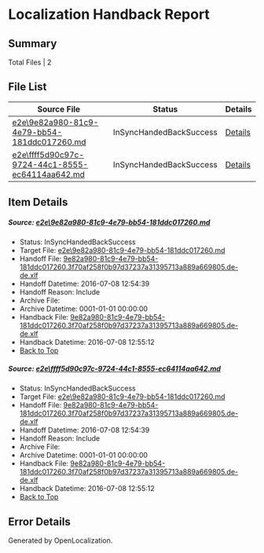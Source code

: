 # <a name='report-top'></a> Localization Handback Report

## Summary
 Total Files | 2

## File List
 Source File | Status | Details 
 ----------- | ------ | ------- 
 [e2e\9e82a980-81c9-4e79-bb54-181ddc017260.md](https://github.com/OpenLocalizationTestOrg/oltest/blob/53e6ef96c73aff63a63aff33457d5ec56327bedb/e2e/9e82a980-81c9-4e79-bb54-181ddc017260.md) | InSyncHandedBackSuccess | [Details](#a66b08abd2394178b0810a2c748d64ea850bc3af1)
 [e2e\ffff5d90c97c-9724-44c1-8555-ec64114aa642.md](https://github.com/OpenLocalizationTestOrg/oltest/blob/53e6ef96c73aff63a63aff33457d5ec56327bedb/e2e/ffff5d90c97c-9724-44c1-8555-ec64114aa642.md) | InSyncHandedBackSuccess | [Details](#a66b08abd2394178b0810a2c748d64ea850bc3af2)

## Item Details
##### <a name='a66b08abd2394178b0810a2c748d64ea850bc3af1'></a> Source: [e2e\9e82a980-81c9-4e79-bb54-181ddc017260.md](https://github.com/OpenLocalizationTestOrg/oltest/blob/53e6ef96c73aff63a63aff33457d5ec56327bedb/e2e/9e82a980-81c9-4e79-bb54-181ddc017260.md)
* Status: InSyncHandedBackSuccess
* Target File: [e2e\9e82a980-81c9-4e79-bb54-181ddc017260.md](https://github.com/OpenLocalizationTestOrg/oltest-dede-fly/blob/df2bb23b13de23a570a68cecf80d2640059b7956/e2e/9e82a980-81c9-4e79-bb54-181ddc017260.md)
* Handoff File: [9e82a980-81c9-4e79-bb54-181ddc017260.3f70af258f0b97d37237a31395713a889a669805.de-de.xlf](https://github.com/OpenLocalizationTestOrg/olhandoff-e2e/blob/e113327c91a4c2cc6ff953c7ca0cc3a40f642d3e/ol-handoff/OpenLocalizationTestOrg/oltest-dede-fly/ci/ht/9e82a980-81c9-4e79-bb54-181ddc017260.3f70af258f0b97d37237a31395713a889a669805.de-de.xlf)
* Handoff Datetime: 2016-07-08 12:54:39
* Handoff Reason: Include
* Archive File: 
* Archive Datetime: 0001-01-01 00:00:00
* Handback File: [9e82a980-81c9-4e79-bb54-181ddc017260.3f70af258f0b97d37237a31395713a889a669805.de-de.xlf](https://github.com/OpenLocalizationTestOrg/olhandback-e2e/blob/edf24e41c5b032ef69c34f012620f9a2b3b0d151/ol-handback/OpenLocalizationTestOrg/oltest-dede-fly/ci/ht/9e82a980-81c9-4e79-bb54-181ddc017260.3f70af258f0b97d37237a31395713a889a669805.de-de.xlf)
* Handback Datetime: 2016-07-08 12:55:12
* [Back to Top](#report-top)

##### <a name='a66b08abd2394178b0810a2c748d64ea850bc3af2'></a> Source: [e2e\ffff5d90c97c-9724-44c1-8555-ec64114aa642.md](https://github.com/OpenLocalizationTestOrg/oltest/blob/53e6ef96c73aff63a63aff33457d5ec56327bedb/e2e/ffff5d90c97c-9724-44c1-8555-ec64114aa642.md)
* Status: InSyncHandedBackSuccess
* Target File: [e2e\9e82a980-81c9-4e79-bb54-181ddc017260.md](https://github.com/OpenLocalizationTestOrg/oltest-dede-fly/blob/df2bb23b13de23a570a68cecf80d2640059b7956/e2e/9e82a980-81c9-4e79-bb54-181ddc017260.md)
* Handoff File: [9e82a980-81c9-4e79-bb54-181ddc017260.3f70af258f0b97d37237a31395713a889a669805.de-de.xlf](https://github.com/OpenLocalizationTestOrg/olhandoff-e2e/blob/e113327c91a4c2cc6ff953c7ca0cc3a40f642d3e/ol-handoff/OpenLocalizationTestOrg/oltest-dede-fly/ci/ht/9e82a980-81c9-4e79-bb54-181ddc017260.3f70af258f0b97d37237a31395713a889a669805.de-de.xlf)
* Handoff Datetime: 2016-07-08 12:54:39
* Handoff Reason: Include
* Archive File: 
* Archive Datetime: 0001-01-01 00:00:00
* Handback File: [9e82a980-81c9-4e79-bb54-181ddc017260.3f70af258f0b97d37237a31395713a889a669805.de-de.xlf](https://github.com/OpenLocalizationTestOrg/olhandback-e2e/blob/edf24e41c5b032ef69c34f012620f9a2b3b0d151/ol-handback/OpenLocalizationTestOrg/oltest-dede-fly/ci/ht/9e82a980-81c9-4e79-bb54-181ddc017260.3f70af258f0b97d37237a31395713a889a669805.de-de.xlf)
* Handback Datetime: 2016-07-08 12:55:12
* [Back to Top](#report-top)


## Error Details

Generated by OpenLocalization.
